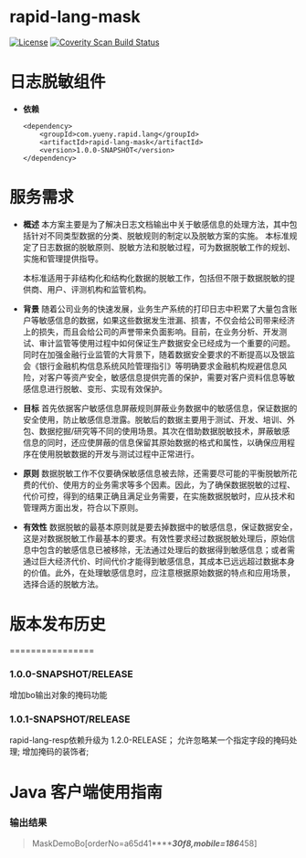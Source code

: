 ﻿rapid-lang-mask
================
[![License](https://img.shields.io/badge/License-Apache%202.0-blue.svg)](https://opensource.org/licenses/Apache-2.0)
<a href="">
  <img alt="Coverity Scan Build Status" src="https://img.shields.io/coverity/scan/8244.svg"/>
</a>


# 日志脱敏组件
* **依赖**
    ```
    <dependency>
        <groupId>com.yueny.rapid.lang</groupId>
        <artifactId>rapid-lang-mask</artifactId>
        <version>1.0.0-SNAPSHOT</version>
    </dependency>
    ```

# 服务需求
* **概述**
   本方案主要是为了解决日志文档输出中关于敏感信息的处理方法，其中包括针对不同类型数据的分类、脱敏规则的制定以及脱敏方案的实施。
   本标准规定了日志数据的脱敏原则、脱敏方法和脱敏过程，可为数据脱敏工作的规划、实施和管理提供指导。
   
   本标准适用于非结构化和结构化数据的脱敏工作，包括但不限于数据脱敏的提供商、用户、评测机构和监管机构。

* **背景**
   随着公司业务的快速发展，业务生产系统的打印日志中积累了大量包含账户等敏感信息的数据，如果这些数据发生泄漏、损害，不仅会给公司带来经济上的损失，而且会给公司的声誉带来负面影响。目前，在业务分析、开发测试、审计监管等使用过程中如何保证生产数据安全已经成为一个重要的问题。同时在加强金融行业监管的大背景下，随着数据安全要求的不断提高以及银监会《银行金融机构信息系统风险管理指引》等明确要求金融机构规避信息风险，对客户等资产安全，敏感信息提供完善的保护，需要对客户资料信息等敏感信息进行脱敏、变形、实现有效保护。

* **目标**
   首先依据客户敏感信息屏蔽规则屏蔽业务数据中的敏感信息，保证数据的安全使用，防止敏感信息泄露。脱敏后的数据主要用于测试、开发、培训、外包、数据挖掘/研究等不同的使用场景。其次在借助数据脱敏技术，屏蔽敏感信息的同时，还应使屏蔽的信息保留其原始数据的格式和属性，以确保应用程序在使用脱敏数据的开发与测试过程中正常进行。
   
* **原则**
   数据脱敏工作不仅要确保敏感信息被去除，还需要尽可能的平衡脱敏所花费的代价、使用方的业务需求等多个因素。因此，为了确保数据脱敏的过程、代价可控，得到的结果正确且满足业务需要，在实施数据脱敏时，应从技术和管理两方面出发，符合以下原则。
   
* **有效性**
   数据脱敏的最基本原则就是要去掉数据中的敏感信息，保证数据安全，这是对数据脱敏工作最基本的要求。有效性要求经过数据脱敏处理后，原始信息中包含的敏感信息已被移除，无法通过处理后的数据得到敏感信息；或者需通过巨大经济代价、时间代价才能得到敏感信息，其成本已远远超过数据本身的价值。此外，在处理敏感信息时，应注意根据原始数据的特点和应用场景，选择合适的脱敏方法。

# 版本发布历史
================
### 1.0.0-SNAPSHOT/RELEASE
增加bo输出对象的掩码功能

### 1.0.1-SNAPSHOT/RELEASE
rapid-lang-resp依赖升级为 1.2.0-RELEASE；
允许忽略某一个指定字段的掩码处理;
增加掩码的装饰者;

# Java 客户端使用指南

### 输出结果
> MaskDemoBo[orderNo=a65d41*********30f8,mobile=186*****458]